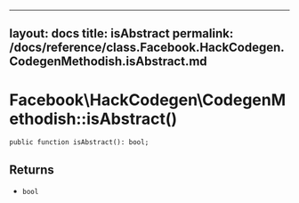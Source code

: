 
***

layout: docs
title: isAbstract
permalink: /docs/reference/class.Facebook.HackCodegen.CodegenMethodish.isAbstract.md
---







# Facebook\\HackCodegen\\CodegenMethodish::isAbstract()




``` Hack
public function isAbstract(): bool;
```




## Returns




* ` bool `